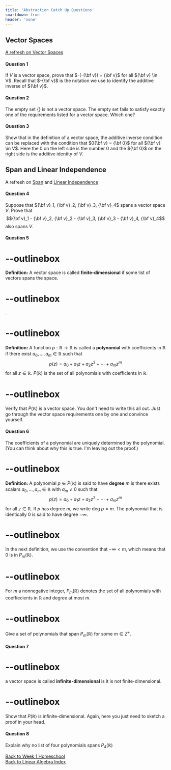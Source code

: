 ```yaml
---
title: 'Abstraction Catch Up Questions'
smartdown: true
header: 'none'
---
```


## Vector Spaces

[A refresh on Vector Spaces](/pages/ALA1)

#### Question 1
If $V$ is a vector space, prove that $-(-{\bf v}) = {\bf v}$ for all ${\bf v} \in V$.  Recall that $-{\bf v}$ is the notation we use to identify the additive inverse of ${\bf v}$.  

#### Question 2
The empty set $\{ \}$ is not a vector space.  The empty set fails to satisfy exactly one of the requirements listed for a vector space.  Which one?

#### Question 3
Show that in the definition of a vector space, the additive inverse condition can be replaced with the condition that $0{\bf v} = {\bf 0}$ for all ${\bf v} \in V$.  Here the $0$ on the left side is the number $0$ and the ${\bf 0}$ on the right side is the additive identity of $V$.  

## Span and Linear Independence

A refresh on [Span](/pages/LA2) and [Linear Independence](/pages/LA5)
#### Question 4
Suppose that ${\bf v}_1, {\bf v}_2, {\bf v}_3, {\bf v}_4$ spans a vector space $V$.  Prove that 
$${\bf v}_1 - {\bf v}_2, {\bf v}_2 - {\bf v}_3, {\bf v}_3 - {\bf v}_4, {\bf v}_4$$
also spans $V$.

#### Question 5
# --outlinebox
**Definition:** A vector space is called **finite-dimensional** if some list of vectors spans the space.
# --outlinebox
.
# --outlinebox
**Definition:** A function $p:\mathbb{R} \rightarrow \mathbb{R}$ is called a **polynomial** with coefficients in $\mathbb{R}$ if there exist $a_0,\ldots,a_m \in \mathbb{R}$ such that
$$p(z) = a_0 + a_1z + a_2 z^2 + \cdots + a_m z^m$$
for all $z \in \mathbb{R}$.  $P(\mathbb{R})$ is the set of all polynomials with coefficients in $\mathbb{R}$.
# --outlinebox

Verify that $P(\mathbb{R})$ is a vector space.  You don't need to write this all out.  Just go through the vector space requirements one by one and convince yourself.


#### Question 6
The coefficients of a polynomial are uniquely determined by the polynomial.  (You can think about why this is true.  I'm leaving out the proof.) 
# --outlinebox
**Definition:** A polynomial $p \in P(\mathbb{R})$ is said to have **degree** $m$ is there exists scalars $a_0,\ldots,a_m \in \mathbb{R}$ with $a_m \not = 0$ such that
$$p(z) = a_0 + a_1z + a_2 z^2 + \cdots + a_m z^m$$
for all $z \in \mathbb{R}$.  If $p$ has degree $m$, we write $\text{deg }p = m$. The polynomial that is identically $0$ is said to have degree $-\infty$.
# --outlinebox
In the next definition, we use the convention that $-\infty < m$, which means that $0$ is in $P_m(\mathbb{R})$.
# --outlinebox
For $m$ a nonnegative integer, $P_m(\mathbb{R})$ denotes the set of all polynomials with coeffiecients in $\mathbb{R}$ and degree at most $m$.
# --outlinebox
Give a set of polynomials that span $P_m(\mathbb{R})$ for some $m \in Z^+$.  

#### Question 7
# --outlinebox
a vector space is called **infinite-dimensional** is it is not finite-dimensional.
# --outlinebox
Show that $P(\mathbb{R})$ is infinite-dimensional.  Again, here you just need to sketch a proof in your head.

#### Question 8
Explain why no list of four polynomials spans $P_4(\mathbb{R})$

[Back to Week 1 Homeschool](/pages/week1)  
[Back to Linear Algebra Index](/pages/andre)
